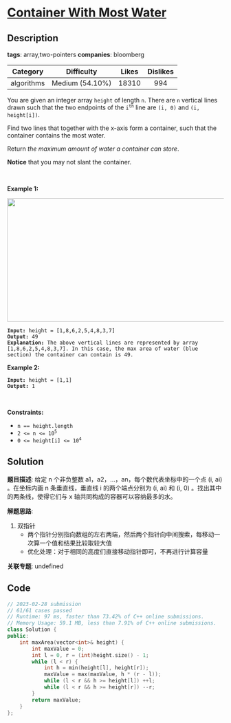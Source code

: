 # [Container With Most Water](https://leetcode.com/problems/container-with-most-water/description/)

## Description

**tags**: array,two-pointers
**companies**: bloomberg

|  Category  |   Difficulty    | Likes | Dislikes |
| :--------: | :-------------: | :---: | :------: |
| algorithms | Medium (54.10%) | 18310 |   994    |

<p>You are given an integer array <code>height</code> of length <code>n</code>. There are <code>n</code> vertical lines drawn such that the two endpoints of the <code>i<sup>th</sup></code> line are <code>(i, 0)</code> and <code>(i, height[i])</code>.</p>

<p>Find two lines that together with the x-axis form a container, such that the container contains the most water.</p>

<p>Return <em>the maximum amount of water a container can store</em>.</p>

<p><strong>Notice</strong> that you may not slant the container.</p>

<p>&nbsp;</p>
<p><strong>Example 1:</strong></p>
<img alt="" src="https://s3-lc-upload.s3.amazonaws.com/uploads/2018/07/17/question_11.jpg" style="width: 600px; height: 287px;" />
<pre><code><strong>Input:</strong> height = [1,8,6,2,5,4,8,3,7]
<strong>Output:</strong> 49
<strong>Explanation:</strong> The above vertical lines are represented by array [1,8,6,2,5,4,8,3,7]. In this case, the max area of water (blue section) the container can contain is 49.</code></pre>

<p><strong>Example 2:</strong></p>

<pre><code><strong>Input:</strong> height = [1,1]
<strong>Output:</strong> 1</code></pre>

<p>&nbsp;</p>
<p><strong>Constraints:</strong></p>

<ul>
  <li><code>n == height.length</code></li>
  <li><code>2 &lt;= n &lt;= 10<sup>5</sup></code></li>
  <li><code>0 &lt;= height[i] &lt;= 10<sup>4</sup></code></li>
</ul>

## Solution

**题目描述**: 给定 n 个非负整数 a1，a2，…，an，每个数代表坐标中的一个点 (i, ai) 。在坐标内画 n 条垂直线，垂直线 i 的两个端点分别为 (i, ai) 和 (i, 0) 。找出其中的两条线，使得它们与 x 轴共同构成的容器可以容纳最多的水。

**解题思路**:

1. 双指针
   - 两个指针分别指向数组的左右两端，然后两个指针向中间搜索，每移动一次算一个值和结果比较取较大值
   - 优化处理：对于相同的高度们直接移动指针即可，不再进行计算容量

**关联专题**: undefined

## Code

```cpp
// 2023-02-28 submission
// 61/61 cases passed
// Runtime: 97 ms, faster than 73.42% of C++ online submissions.
// Memory Usage: 59.1 MB, less than 7.91% of C++ online submissions.
class Solution {
public:
    int maxArea(vector<int>& height) {
        int maxValue = 0;
        int l = 0, r = (int)height.size() - 1;
        while (l < r) {
            int h = min(height[l], height[r]);
            maxValue = max(maxValue, h * (r - l));
            while (l < r && h >= height[l]) ++l;
            while (l < r && h >= height[r]) --r;
        }
        return maxValue;
    }
};
```
